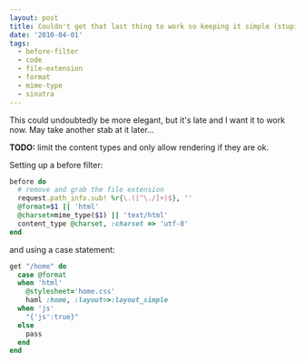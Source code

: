 ```yaml
---
layout: post
title: Couldn't get that last thing to work so keeping it simple (stupid)
date: '2010-04-01'
tags:
  - before-filter
  - code
  - file-extension
  - format
  - mime-type
  - sinatra
---
```


This could undoubtedly be more elegant, but it's late and I want it to work now. May take another stab at it later...

<strong>TODO:</strong> limit the content types and only allow rendering if they are ok.

Setting up a before filter:

```ruby
before do
  # remove and grab the file extension
  request.path_info.sub! %r{\.([^\./]+)$}, ''
  @format=$1 || 'html'
  @charset=mime_type($1) || 'text/html'
  content_type @charset, :charset => 'utf-8'
end
```

and using a case statement:

```ruby
get "/home" do
  case @format
  when 'html'
    @stylesheet='home.css'
    haml :home, :layout=>:layout_simple
  when 'js'
    "{'js':true}"
  else
    pass
  end
end
```

